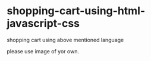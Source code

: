 # shopping-cart-using-html-javascript-css
shopping cart using above mentioned language

please use image of yor own.
